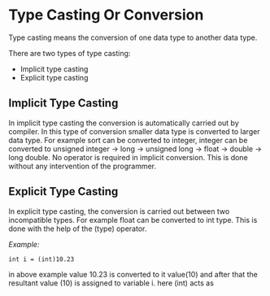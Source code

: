 Type Casting Or Conversion
======================

Type casting means the conversion of one data type to another data type. 

There are two types of type casting:

* Implicit type casting
* Explicit type casting

Implicit Type Casting
----------------
In implicit type casting the conversion is automatically carried out by compiler. In this type of conversion smaller data type is converted to larger data type. For example sort can be converted to integer, integer can be converted to unsigned integer -> long -> unsigned long -> float -> double -> long double. No operator is required in implicit conversion. This is done without any intervention of the programmer.

Explicit Type Casting
------------
In explicit type casting, the conversion is carried out between two incompatible types. For example float can be converted to int type. This is done with the help of the (type) operator.

*Example:*

    int i = (int)10.23

in above example value 10.23 is converted to it value(10) and after that the resultant value (10) is assigned to variable i. here (int) acts as 
